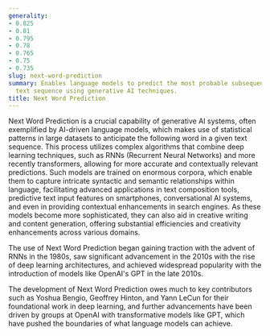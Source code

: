 ```yaml
---
generality:
- 0.825
- 0.81
- 0.795
- 0.78
- 0.765
- 0.75
- 0.735
slug: next-word-prediction
summary: Enables language models to predict the most probable subsequent word in a
  text sequence using generative AI techniques.
title: Next Word Prediction
---
```


Next Word Prediction is a crucial capability of generative AI systems, often exemplified by AI-driven language models, which makes use of statistical patterns in large datasets to anticipate the following word in a given text sequence. This process utilizes complex algorithms that combine deep learning techniques, such as RNNs (Recurrent Neural Networks) and more recently transformers, allowing for more accurate and contextually relevant predictions. Such models are trained on enormous corpora, which enable them to capture intricate syntactic and semantic relationships within language, facilitating advanced applications in text composition tools, predictive text input features on smartphones, conversational AI systems, and even in providing contextual enhancements in search engines. As these models become more sophisticated, they can also aid in creative writing and content generation, offering substantial efficiencies and creativity enhancements across various domains.

The use of Next Word Prediction began gaining traction with the advent of RNNs in the 1980s, saw significant advancement in the 2010s with the rise of deep learning architectures, and achieved widespread popularity with the introduction of models like OpenAI's GPT in the late 2010s.

The development of Next Word Prediction owes much to key contributors such as Yoshua Bengio, Geoffrey Hinton, and Yann LeCun for their foundational work in deep learning, and further advancements have been driven by groups at OpenAI with transformative models like GPT, which have pushed the boundaries of what language models can achieve.